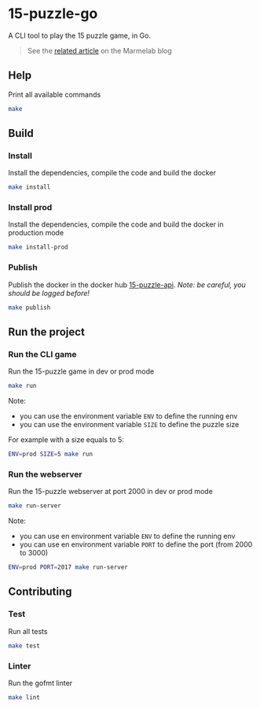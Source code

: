 # 15-puzzle-go

A CLI tool to play the 15 puzzle game, in Go.

> See the [related article](https://marmelab.com/blog/2017/12/01/jeu-du-taquin-en-go.html) on the Marmelab blog

## Help

Print all available commands

```bash
make
```

## Build

### Install

Install the dependencies, compile the code and build the docker

```bash
make install
```

### Install prod

Install the dependencies, compile the code and build the docker in production mode

```bash
make install-prod
```

### Publish

Publish the docker in the docker hub [15-puzzle-api](https://hub.docker.com/r/luwangel/15-puzzle-api/).
_Note: be careful, you should be logged before!_

```bash
make publish
```

## Run the project

### Run the CLI game

Run the 15-puzzle game in dev or prod mode

```bash
make run
```

Note:

*   you can use the environment variable `ENV` to define the running env
*   you can use the environment variable `SIZE` to define the puzzle size

For example with a size equals to 5:

```bash
ENV=prod SIZE=5 make run
```

### Run the webserver

Run the 15-puzzle webserver at port 2000 in dev or prod mode

```bash
make run-server
```

Note:

*   you can use en environment variable `ENV` to define the running env
*   you can use en environment variable `PORT` to define the port (from 2000 to 3000)

```bash
ENV=prod PORT=2017 make run-server
```

## Contributing

### Test

Run all tests

```bash
make test
```

### Linter

Run the gofmt linter

```bash
make lint
```
